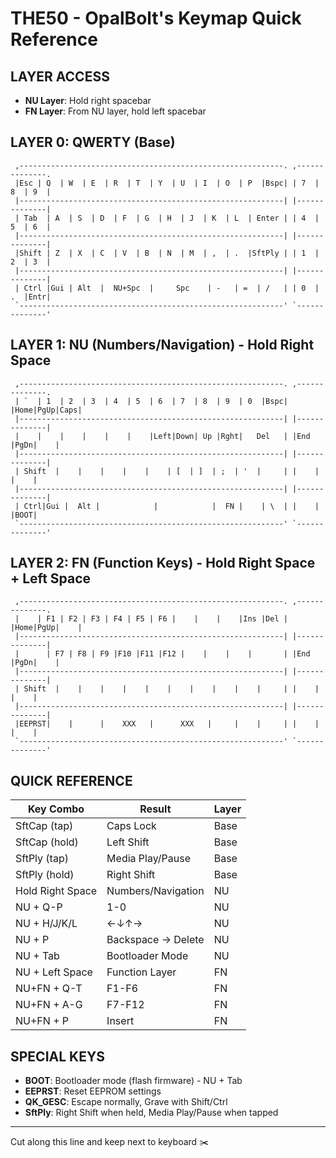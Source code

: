 # THE50 - OpalBolt's Keymap Quick Reference

## LAYER ACCESS

- **NU Layer**: Hold right spacebar
- **FN Layer**: From NU layer, hold left spacebar

## LAYER 0: QWERTY (Base)

```
 ,-----------------------------------------------------------. ,--------------.
 |Esc | Q  | W  | E  | R  | T  | Y  | U  | I  | O  | P  |Bspc| | 7  | 8  | 9  |
 |-----------------------------------------------------------| |--------------|
 | Tab  | A  | S  | D  | F  | G  | H  | J  | K  | L  | Enter | | 4  | 5  | 6  |
 |-----------------------------------------------------------| |--------------|
 |Shift | Z  | X  | C  | V  | B  | N  | M  | ,  | .  |SftPly | | 1  | 2  | 3  |
 |-----------------------------------------------------------| |--------------|
 | Ctrl |Gui | Alt  |  NU+Spc  |     Spc    | -   | =  | /   | | 0  | .  |Entr|
 `-----------------------------------------------------------' `--------------'
```

## LAYER 1: NU (Numbers/Navigation) - Hold Right Space

```
 ,-----------------------------------------------------------. ,--------------.
 | `  | 1  | 2  | 3  | 4  | 5  | 6  | 7  | 8  | 9  | 0  |Bspc| |Home|PgUp|Caps|
 |-----------------------------------------------------------| |--------------|
 |    |    |    |    |    |    |Left|Down| Up |Rght|   Del   | |End |PgDn|    |
 |-----------------------------------------------------------| |--------------|
 | Shift  |    |    |    |    |    | [  | ]  | ;  | '  |     | |    |    |    |
 |-----------------------------------------------------------| |--------------|
 | Ctrl|Gui |  Alt |            |            |  FN |    | \  | |    |    |BOOT|
 `-----------------------------------------------------------' `--------------'
```

## LAYER 2: FN (Function Keys) - Hold Right Space + Left Space

```
 ,-----------------------------------------------------------. ,--------------.
 |    | F1 | F2 | F3 | F4 | F5 | F6 |    |    |    |Ins |Del | |Home|PgUp|    |
 |-----------------------------------------------------------| |--------------|
 |      | F7 | F8 | F9 |F10 |F11 |F12 |    |    |    |       | |End |PgDn|    |
 |-----------------------------------------------------------| |--------------|
 | Shift  |    |    |    |    |    |    |    |    |    |     | |    |    |    |
 |-----------------------------------------------------------| |--------------|
 |EEPRST|    |      |    XXX   |      XXX   |     |    |     | |    |    |    |
 `-----------------------------------------------------------' `--------------'
```

## QUICK REFERENCE

| Key Combo | Result | Layer |
|-----------|--------|-------|
| SftCap (tap) | Caps Lock | Base |
| SftCap (hold) | Left Shift | Base |
| SftPly (tap) | Media Play/Pause | Base |
| SftPly (hold) | Right Shift | Base |
| Hold Right Space | Numbers/Navigation | NU |
| NU + Q-P | 1-0 | NU |
| NU + H/J/K/L | ←↓↑→ | NU |
| NU + P | Backspace → Delete | NU |
| NU + Tab | Bootloader Mode | NU |
| NU + Left Space | Function Layer | FN |
| NU+FN + Q-T | F1-F6 | FN |
| NU+FN + A-G | F7-F12 | FN |
| NU+FN + P | Insert | FN |

## SPECIAL KEYS

- **BOOT**: Bootloader mode (flash firmware) - NU + Tab
- **EEPRST**: Reset EEPROM settings
- **QK_GESC**: Escape normally, Grave with Shift/Ctrl
- **SftPly**: Right Shift when held, Media Play/Pause when tapped

---
Cut along this line and keep next to keyboard ✂️
